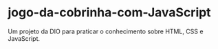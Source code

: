 # jogo-da-cobrinha-com-JavaScript
Um projeto da DIO para praticar o conhecimento sobre HTML, CSS e JavaScript.
